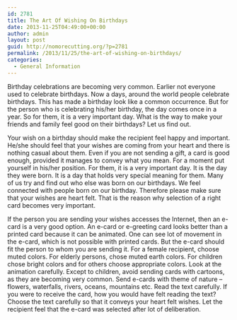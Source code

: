 ```yaml
---
id: 2781
title: The Art Of Wishing On Birthdays
date: 2013-11-25T04:49:00+00:00
author: admin
layout: post
guid: http://nomorecutting.org/?p=2781
permalink: /2013/11/25/the-art-of-wishing-on-birthdays/
categories:
  - General Information
---
```

Birthday celebrations are becoming very common. Earlier not everyone used to celebrate birthdays. Now a days, around the world people celebrate birthdays. This has made a birthday look like a common occurrence. But for the person who is celebrating his/her birthday, the day comes once in a year. So for them, it is a very important day. What is the way to make your friends and family feel good on their birthdays? Let us find out.

Your wish on a birthday should make the recipient feel happy and important. He/she should feel that your wishes are coming from your heart and there is nothing casual about them. Even if you are not sending a gift, a card is good enough, provided it manages to convey what you mean. For a moment put yourself in his/her position. For them, it is a very important day. It is the day they were born. It is a day that holds very special meaning for them. Many of us try and find out who else was born on our birthdays. We feel connected with people born on our birthday. Therefore please make sure that your wishes are heart felt. That is the reason why selection of a right card becomes very important.

If the person you are sending your wishes accesses the Internet, then an e-card is a very good option. An e-card or e-greeting card looks better than a printed card because it can be animated. One can see lot of movement in the e-card, which is not possible with printed cards. But the e-card should fit the person to whom you are sending it. For a female recipient, choose muted colors. For elderly persons, chose muted earth colors. For children chose bright colors and for others choose appropriate colors. Look at the animation carefully. Except to children, avoid sending cards with cartoons, as they are becoming very common. Send e-cards with theme of nature &#8211; flowers, waterfalls, rivers, oceans, mountains etc. Read the text carefully. If you were to receive the card, how you would have felt reading the text? Choose the text carefully so that it conveys your heart felt wishes. Let the recipient feel that the e-card was selected after lot of deliberation.